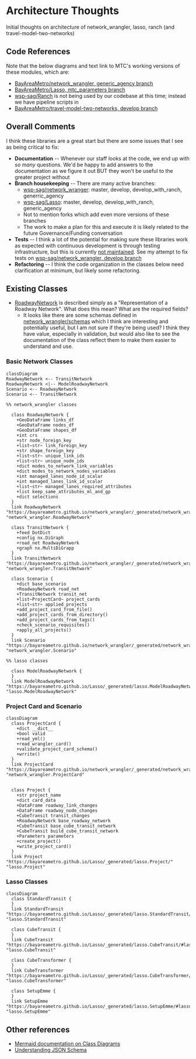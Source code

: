 # Architecture Thoughts
Initial thoughts on architecture of network_wrangler, lasso, ranch (and travel-model-two-networks)

## Code References
Note that the below diagrams and text link to MTC's working versions of these modules, which are:
* [BayAreaMetro/network_wrangler, generic_agency branch](https://github.com/BayAreaMetro/network_wrangler/tree/generic_agency)
* [BayAreaMetro/Lasso, mtc_parameters branch](https://github.com/BayAreaMetro/Lasso/tree/mtc_parameters)
* [wsp-sag/Ranch](https://github.com/wsp-sag/Ranch) is not being used by our codebase at this time; instead we have pipeline scripts in
* [BayAreaMetro/travel-model-two-networks, develop branch](https://github.com/BayAreaMetro/travel-model-two-networks/tree/develop)

## Overall Comments
I think these libraries are a great start but there are some issues that I see as being critical to fix:
* **Documentation** -- Whenever our staff looks at the code, we end up with *so many* questions.  We'd be happy to add answers to the documentation as we figure it out BUT they won't be useful to the greater project without
* **Branch housekeeping** -- There are many active branches: 
  * [wsp-sag/network_wranger](https://github.com/wsp-sag/network_wrangler/branches): master, develop, develop_with_ranch, generric_agency
  * [wsp-sag/Lasso](https://github.com/wsp-sag/Lasso/branches): master, develop, develop_with_ranch, generic_agency
  * Not to mention forks which add even more versions of these branches
  * The work to make a plan for this and execute it is likely related to the future Governance/Funding conversation
* **Tests** -- I think a lot of the potential for making sure these libraries work as expected with continuous development is through testing infrastructure, but this is currently [not maintained](https://travis-ci.org/github/wsp-sag/network_wrangler/branches).  See my attempt to fix tests on [wsp-sag/network_wrangler, develop branch](https://github.com/wsp-sag/network_wrangler/pull/281)
* **Refactoring** -- I think the code organization in the classes below need clarification at minimum, but likely some refactoring.

## Existing Classes

* [RoadwayNetwork](https://bayareametro.github.io/network_wrangler/_generated/network_wrangler.RoadwayNetwork/) is described simply as a "Representation of a Roadway Network".  What does this mean?  What are the required fields?  
  * It looks like there are some schemas defined in [network_wrangler/schemas](https://github.com/BayAreaMetro/network_wrangler/tree/generic_agency/network_wrangler/schemas) which I think are interesting and potentially useful, but I am not sure if they're being used?  I think they have value, especially in validation, but would also like to see the documentation of the class reflect them to make them easier to understand and use.


### Basic Network Classes
```mermaid
classDiagram 
RoadwayNetwork <-- TransitNetwork
RoadwayNetwork <|-- ModelRoadwayNetwork
Scenario <-- RoadwayNetwork
Scenario <-- TransitNetwork

%% network_wrangler classes

  class RoadwayNetwork {
    +GeoDataFrame links_df
    +GeoDataFrame nodes_df
    +GeoDataFrame shapes_df
    +int crs
    +str node_foreign_key
    +list~str~ link_foreign_key
    +str shape_foreign_key
    +list~str~ unique_link_ids
    +list~str~ unique_node_ids
    +dict modes_to_network_link_variables
    +dict modes_to_network_nodes_variables
    +int managed_lanes_node_id_scalar
    +int managed_lanes_link_id_scalar
    +list~str~ managed_lanes_required_attributes
    +list keep_same_attributes_ml_and_gp
    +dict selections
  }
  link RoadwayNetwork "https://bayareametro.github.io/network_wrangler/_generated/network_wrangler.RoadwayNetwork/" "network_wrangler.RoadwayNetwork"
  
  class TransitNetwork {
    +feed DotDict
    +config nx.DiGraph
    +road_net RoadwayNetwork
    +graph nx.MultiDiGrapp
  }
  link TransitNetwork "https://bayareametro.github.io/network_wrangler/_generated/network_wrangler.TransitNetwork/" "network_wrangler.TransitNetwork"

  class Scenario {
    +dict base_scenario
    +RoadwayNetwork road_net
    +TransitNetwork transit_net
    +list~ProjectCard~ project_cards
    +list~str~ applied_projects
    +add_project_card_from_file()
    +add_project_cards_from_directory()
    +add_project_cards_from_tags()
    +check_scenario_requisites()
    +apply_all_projects()
  }
  link Scenario "https://bayareametro.github.io/network_wrangler/_generated/network_wrangler.Scenario/" "network_wrangler.Scenario"
  
%% lasso classes

  class ModelRoadwayNetwork {
  }
  link ModelRoadwayNetwork "https://bayareametro.github.io/Lasso/_generated/lasso.ModelRoadwayNetwork/#lasso.ModelRoadwayNetwork" "lasso.ModelRoadwayNetwork"
```

### Project Card and Scenario
```mermaid
classDiagram 
  class ProjectCard {
    +dict __dict__
    +bool valid
    +read_yml()
    +read_wrangler_card()
    +validate_project_card_schema()
    +wrrite()
  }
  link ProjectCard "https://bayareametro.github.io/network_wrangler/_generated/network_wrangler.ProjectCard/" "network_wrangler.ProjectCard"
  

  class Project {
    +str project_name
    +dict card_data
    +DataFrame roadway_link_changes
    +DataFrame roadway_node_changes
    +CubeTransit transit_changes
    +RoadwayNetwork base_roadway_network
    +CubeTransit base_cube_transit_network
    +CubeTransit build_cube_transit_network
    +Parameters parameters
    +create_project()
    +write_project_card()
  }
  link Project "https://bayareametro.github.io/Lasso/_generated/lasso.Project/" "lasso.Project"
```

### Lasso Classes
```mermaid
classDiagram
  class StandardTransit {
  }
  link StandardTransit "https://bayareametro.github.io/Lasso/_generated/lasso.StandardTransit/#lasso.StandardTransit" "lasso.StandardTransit"
  
  class CubeTransit {
  }
  link CubeTransit "https://bayareametro.github.io/Lasso/_generated/lasso.CubeTransit/#lasso.CubeTransit" "lasso.CubeTransit"

  class CubeTransformer {
  }
  link CubeTransformer "https://bayareametro.github.io/Lasso/_generated/lasso.CubeTransformer/#lasso.CubeTransformer" "lasso.CubeTransformer"

  class SetupEmme {
  }
  link SetupEmme "https://bayareametro.github.io/Lasso/_generated/lasso.SetupEmme/#lasso.SetupEmme" "lasso.SetupEmme"
```

## Other references
* [Mermaid documentation on Class Diagrams](https://mermaid-js.github.io/mermaid/#/classDiagram)
* [Understanding JSON Schema](https://json-schema.org/understanding-json-schema/index.html)

